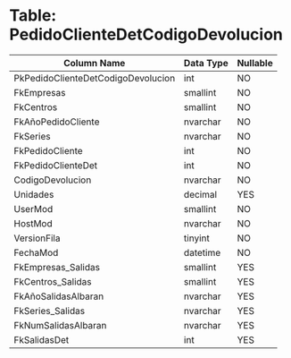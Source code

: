 # Table: PedidoClienteDetCodigoDevolucion

| Column Name | Data Type | Nullable |
|-------------|-----------|----------|
| PkPedidoClienteDetCodigoDevolucion | int | NO |
| FkEmpresas | smallint | NO |
| FkCentros | smallint | NO |
| FkAñoPedidoCliente | nvarchar | NO |
| FkSeries | nvarchar | NO |
| FkPedidoCliente | int | NO |
| FkPedidoClienteDet | int | NO |
| CodigoDevolucion | nvarchar | NO |
| Unidades | decimal | YES |
| UserMod | smallint | NO |
| HostMod | nvarchar | NO |
| VersionFila | tinyint | NO |
| FechaMod | datetime | NO |
| FkEmpresas_Salidas | smallint | YES |
| FkCentros_Salidas | smallint | YES |
| FkAñoSalidasAlbaran | nvarchar | YES |
| FkSeries_Salidas | nvarchar | YES |
| FkNumSalidasAlbaran | nvarchar | YES |
| FkSalidasDet | int | YES |
